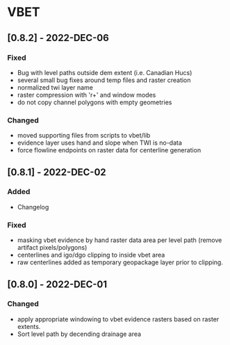 # VBET

## [0.8.2] - 2022-DEC-06

### Fixed
- Bug with level paths outside dem extent (i.e. Canadian Hucs)
- several small bug fixes around temp files and raster creation
- normalized twi layer name
- raster compression with 'r+' and window modes
- do not copy channel polygons with empty geometries

### Changed
- moved supporting files from scripts to vbet/lib
- evidence layer uses hand and slope when TWI is no-data
- force flowline endpoints on raster data for centerline generation

## [0.8.1] - 2022-DEC-02

### Added
- Changelog

### Fixed
- masking vbet evidence by hand raster data area per level path (remove artifact pixels/polygons)
- centerlines and igo/dgo clipping to inside vbet area
- raw centerlines added as temporary geopackage layer prior to clipping.

## [0.8.0] - 2022-DEC-01

### Changed
- apply appropriate windowing to vbet evidence rasters based on raster extents.
- Sort level path by decending drainage area